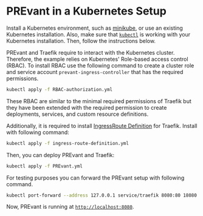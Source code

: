 # PREvant in a Kubernetes Setup

Install a Kubernetes environment, such as [minikube](https://github.com/kubernetes/minikube), or use an existing Kubernetes installation. Also, make sure that [`kubectl`](https://kubernetes.io/docs/tasks/tools/install-kubectl/) is working with your Kubernetes installation. Then, follow the instructions below. 

PREvant and Traefik require to interact with the Kubernetes cluster. Therefore, the example relies on Kubernetes' Role-based access control (RBAC). To install RBAC use the following command to create a cluster role and service account `prevant-ingress-controller` that has the required permissions. 

```bash
kubectl apply -f RBAC-authorization.yml
```

These RBAC are similar to the minimal required permissions of Traefik but they have been extended with the required permission to create deployments, services, and custom resource definitions.

Additionally, it is required to install [IngressRoute Definition](https://docs.traefik.io/v2.0/user-guides/crd-acme/#ingressroute-definition) for Traefik. Install with following command:

```bash
kubectl apply -f ingress-route-definition.yml
```

Then, you can deploy PREvant and Traefik:

```bash
kubectl apply -f PREvant.yml
```

For testing purposes you can forward the PREvant setup with following command.

```bash
kubectl port-forward --address 127.0.0.1 service/traefik 8080:80 18080:8080 -n default
```

Now, PREvant is running at [`http://localhost:8080`](http://localhost:8080).